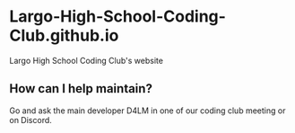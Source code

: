 # Largo-High-School-Coding-Club.github.io
Largo High School Coding Club's website
## How can I help maintain?
Go and ask the main developer D4LM in one of our coding club meeting or on Discord.
